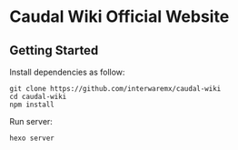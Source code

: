 # Caudal Wiki Official Website

## Getting Started

Install dependencies as follow:
```
git clone https://github.com/interwaremx/caudal-wiki
cd caudal-wiki
npm install
```

Run server:
```
hexo server
```
